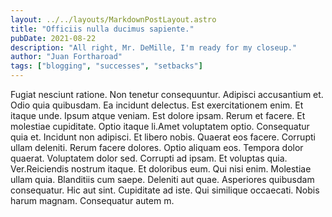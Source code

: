 ```yaml
---
layout: ../../layouts/MarkdownPostLayout.astro
title: "Officiis nulla ducimus sapiente."
pubDate: 2021-08-22
description: "All right, Mr. DeMille, I'm ready for my closeup."
author: "Juan Fortharoad"
tags: ["blogging", "successes", "setbacks"]
---
```


Fugiat nesciunt ratione. Non tenetur consequuntur. Adipisci accusantium et. Odio quia quibusdam. Ea incidunt delectus. Est exercitationem enim. Et itaque unde. Ipsum atque veniam. Est dolore ipsam. Rerum et facere. Et molestiae cupiditate. Optio itaque li.Amet voluptatem optio. Consequatur quia et. Incidunt non adipisci. Et libero nobis. Quaerat eos facere. Corrupti ullam deleniti. Rerum facere dolores. Optio aliquam eos. Tempora dolor quaerat. Voluptatem dolor sed. Corrupti ad ipsam. Et voluptas quia. Ver.Reiciendis nostrum itaque. Et doloribus eum. Qui nisi enim. Molestiae ullam quia. Blanditiis cum saepe. Deleniti aut quae. Asperiores quibusdam consequatur. Hic aut sint. Cupiditate ad iste. Qui similique occaecati. Nobis harum magnam. Consequatur autem m.

